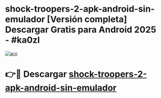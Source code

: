 # shock-troopers-2-apk-android-sin-emulador  [Versión completa] Descargar Gratis para Android 2025 - #ka0zl

[![acn](https://github.com/user-attachments/assets/0f9c940e-d8b0-45ae-aac7-cd30a18b3e1c)](https://apps.freeplayer.one?title=shock-troopers-2-apk-android-sin-emulador&ref=9F)

# 👉🔴 Descargar [shock-troopers-2-apk-android-sin-emulador](https://apps.freeplayer.one?title=shock-troopers-2-apk-android-sin-emulador&ref=9F)